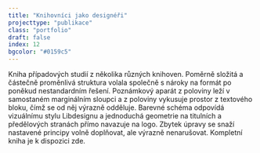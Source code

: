 ```yaml
---
title: "Knihovníci jako designéři"
projecttype: "publikace"
class: "portfolio"
draft: false
index: 12
bgcolor: "#0159c5"
---
```



Kniha případových studií z několika různých knihoven. Poměrně složitá a částečně proměnlivá struktura volala společně s nároky na formát po poněkud nestandardním řešení. Poznámkový aparát z poloviny leží v samostaném marginálním sloupci a z poloviny vykusuje prostor z textového bloku, čímž se od něj výrazně odděluje. Barevné schéma odpovídá vizuálnímu stylu Libdesignu a jednoduchá geometrie na titulních a předělových stranách přímo navazuje na logo. Zbytek úpravy se snaží nastavené principy volně doplňovat, ale výrazně nenarušovat. Kompletní kniha je k dispozici zde.